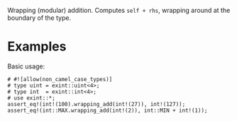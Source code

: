 Wrapping (modular) addition. Computes `self + rhs`,
wrapping around at the boundary of the type.

# Examples

Basic usage:

```
# #![allow(non_camel_case_types)]
# type uint = exint::uint<4>;
# type int  = exint::int<4>;
# use exint::*;
assert_eq!(int!(100).wrapping_add(int!(27)), int!(127));
assert_eq!(int::MAX.wrapping_add(int!(2)), int::MIN + int!(1));
```
